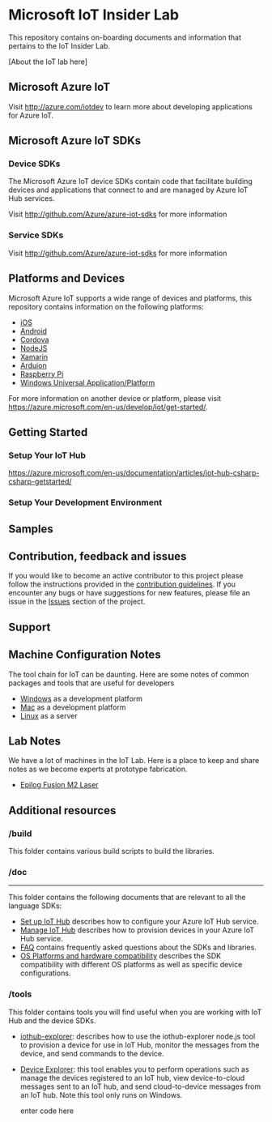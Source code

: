 # Microsoft IoT Insider Lab
This repository contains on-boarding documents and information that pertains to the IoT Insider Lab.

[About the IoT lab here]

## Microsoft Azure IoT

Visit http://azure.com/iotdev to learn more about developing applications for Azure IoT.

## Microsoft Azure IoT SDKs

### Device SDKs
The Microsoft Azure IoT device SDKs contain code that facilitate building devices and applications that connect to and are managed by Azure IoT Hub services.

Visit http://github.com/Azure/azure-iot-sdks for more information

### Service SDKs
Visit http://github.com/Azure/azure-iot-sdks for more information

## Platforms and Devices

Microsoft Azure IoT supports a wide range of devices and platforms, this repository contains information on the following platforms:

- [iOS](platforms/ios/README.md)
- [Android](platforms/android/README.md)
- [Cordova](platforms/cordova/README.md)
- [NodeJS](platforms/nodejs/README.md)
- [Xamarin](platforms/xamarin/README.md)
- [Arduion](platforms/arduino/README.md)
- [Raspberry Pi](platforms/raspberrypi/README.md)
- [Windows Universal Application/Platform](platforms/uwp/README.md)


For more information on another device or platform, please visit https://azure.microsoft.com/en-us/develop/iot/get-started/.

## Getting Started

### Setup Your IoT Hub
https://azure.microsoft.com/en-us/documentation/articles/iot-hub-csharp-csharp-getstarted/

### Setup Your Development Environment

## Samples

## Contribution, feedback and issues

If you would like to become an active contributor to this project please follow the instructions provided in the [contribution guidelines](contribute.md).
If you encounter any bugs or have suggestions for new features, please file an issue in the [Issues](https://github.com/Azure/azure-iot-sdks/issues) section of the project.

## Support

## Machine Configuration Notes

The tool chain for IoT can be daunting. Here are some notes of common packages and tools that are useful for developers

* [Windows](doc/machine-config/windows-dev-env.md) as a development platform
* [Mac](doc/machine-config/mac-dev-env.md) as a development platform
* [Linux](doc/machine-config/linux-server.md) as a server

## Lab Notes

We have a lot of machines in the IoT Lab. Here is a place to keep and share notes as we become experts at prototype fabrication.

* [Epilog Fusion M2 Laser](doc/lab-notes/laser-cutter.md)

## Additional resources

### /build

This folder contains various build scripts to build the libraries.

### /doc


----------


This folder contains the following documents that are relevant to all the language SDKs:

- [Set up IoT Hub](doc/setup_iothub.md) describes how to configure your Azure IoT Hub service.
- [Manage IoT Hub](doc/manage_iot_hub.md) describes how to provision devices in your Azure IoT Hub service.
- [FAQ](doc/faq.md) contains frequently asked questions about the SDKs and libraries.
- [OS Platforms and hardware compatibility](https://azure.microsoft.com/documentation/articles/iot-hub-tested-configurations/) describes the SDK compatibility with different OS platforms as well as specific device configurations.

### /tools

This folder contains tools you will find useful when you are working with IoT Hub and the device SDKs.
- [iothub-explorer](tools/iothub-explorer/readme.md): describes how to use the iothub-explorer node.js tool to provision a device for use in IoT Hub, monitor the messages from the device, and send commands to the device.
- [Device Explorer](tools/DeviceExplorer/readme.md): this tool enables you to perform operations such as manage the devices registered to an IoT hub, view device-to-cloud messages sent to an IoT hub, and send cloud-to-device messages from an IoT hub. Note this tool only runs on Windows.

    enter code here